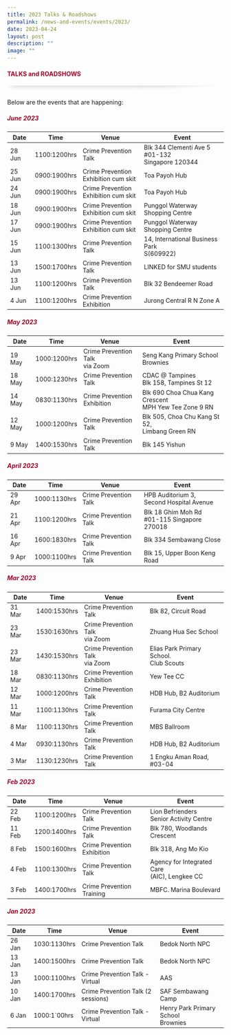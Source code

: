 ```yaml
---
title: 2023 Talks & Roadshows
permalink: /news-and-events/events/2023/
date: 2023-04-24
layout: post
description: ""
image: ""
---
```

#### <font style="color:#a20427;">TALKS and ROADSHOWS</font>

![](/images/About/header-border.png)

Below are the events that are happening:

##### <font style="color:#a20427;">June 2023</font>

| Date | Time | Venue | Event |
| -------- | -------- | -------- |-------- |
| 28 Jun | 1100:1200hrs | Crime Prevention Talk | Blk 344 Clementi Ave 5 <br>#01-132 <br>Singapore 120344|
| 25 Jun | 0900:1900hrs | Crime Prevention <br>Exhibition cum skit | Toa Payoh Hub|
| 24 Jun | 0900:1900hrs | Crime Prevention<br> Exhibition cum skit | Toa Payoh Hub|
| 18 Jun | 0900:1900hrs | Crime Prevention <br>Exhibition cum skit | Punggol Waterway <br>Shopping Centre|
| 17 Jun | 0900:1900hrs | Crime Prevention <br>Exhibition cum skit | Punggol Waterway <br>Shopping Centre|
| 15 Jun | 1100:1300hrs | Crime Prevention Talk| 14, International Business Park <br>S(609922)|
| 13 Jun | 1500:1700hrs| Crime Prevention Talk| LINKED for SMU students|
| 13 Jun | 1100:1200hrs | Crime Prevention Talk| Blk 32 Bendeemer Road|
| 4 Jun  | 1100:1200hrs | Crime Prevention <br>Exhibition| Jurong Central R N Zone A|

##### <font style="color:#a20427;">May 2023</font>

| Date | Time | Venue | Event |
| -------- | -------- | -------- |-------- |
| 19 May | 1000:1200hrs | Crime Prevention Talk <br>via Zoom| Seng Kang Primary School <br>Brownies|
| 18 May | 1000:1230hrs | Crime Prevention Talk| CDAC @ Tampines <br>Blk 158, Tampines St 12|
| 14 May | 0830:1130hrs| Crime Prevention<br> Exhibition| Blk 690 Choa Chua Kang Crescent <br>MPH Yew Tee Zone 9 RN|
| 12 May | 1000:1200hrs | Crime Prevention Talk| Blk 505, Choa Chu Kang St 52, <br>Limbang Green RN|
| 9 May  | 1400:1530hrs | Crime Prevention Talk| Blk 145 Yishun|

##### <font style="color:#a20427;">April  2023</font>

| Date | Time | Venue | Event |
| -------- | -------- | -------- |-------- |
| 29 Apr | 1000:1130hrs | Crime Prevention Talk| HPB Auditorium 3,<br>Second Hospital Avenue|
| 21 Apr | 1100:1200hrs | Crime Prevention Talk| Blk 18 Ghim Moh Rd <br>#01-115 Singapore 270018|
| 16 Apr | 1600:1830hrs| Crime Prevention Talk| Blk 334 Sembawang Close|
| 9 Apr | 1000:1100hrs | Crime Prevention Talk| Blk 15, Upper Boon Keng Road|
      

##### <font style="color:#a20427;">Mar 2023</font>

| Date | Time | Venue | Event |
| -------- | -------- | -------- |-------- |
| 31 Mar | 1400:1530hrs | Crime Prevention Talk| Blk 82, Circuit Road|
| 23 Mar | 1530:1630hrs | Crime Prevention Talk <br>via Zoom| Zhuang Hua Sec School|
| 23 Mar | 1430:1530hrs| Crime Prevention Talk <br>via Zoom| Elias Park Primary School. <br>Club Scouts|
| 18 Mar | 0830:1130hrs | Crime Prevention <br>Exhibition|  Yew Tee CC|
| 12 Mar  | 1000:1200hrs | Crime Prevention Talk| HDB Hub, B2 Auditorium|
| 11 Mar  | 1100:1130hrs | Crime Prevention Talk| Furama City Centre|
| 8 Mar  | 1100:1130hrs | Crime Prevention Talk| MBS Ballroom|
| 4 Mar  | 0930:1130hrs | Crime Prevention Talk| HDB Hub, B2 Auditorium|
| 3 Mar  | 1130:1230hrs | Crime Prevention Talk| 1 Engku Aman Road, <br>#03-04|

##### <font style="color:#a20427;">Feb 2023</font>

| Date | Time | Venue | Event |
| -------- | -------- | -------- |-------- |
| 22 Feb | 1100:1200hrs | Crime Prevention Talk| Lion Befrienders <br>Senior Activity Centre|
| 11 Feb | 1200:1400hrs | Crime Prevention Talk| Blk 780, Woodlands Crescent|
| 8 Feb | 1500:1600hrs| Crime Prevention <br>Exhibition| Blk 318, Ang Mo Kio|
| 4 Feb | 1100:1300hrs | Crime Prevention Talk|  Agency for Integrated Care <br>(AIC), Lengkee CC|
| 3 Feb  | 1400:1700hrs | Crime Prevention Training| MBFC. Marina Boulevard|

##### <font style="color:#a20427;">Jan 2023</font>

| Date | Time | Venue | Event |
| -------- | -------- | -------- |-------- |
| 26 Jan | 1030:1130hrs | Crime Prevention Talk| Bedok North NPC|
| 13 Jan | 1400:1500hrs | Crime Prevention Talk| Bedok North NPC|
| 13 Jan | 1000:1100hrs | Crime Prevention Talk - Virtual| AAS|
| 10 Jan | 1400:1700hrs | Crime Prevention Talk (2 sessions)|  SAF Sembawang Camp|
| 6 Jan | 1000:1`00hrs | Crime Prevention Talk - Virtual| Henry Park Primary School <br>Brownies|